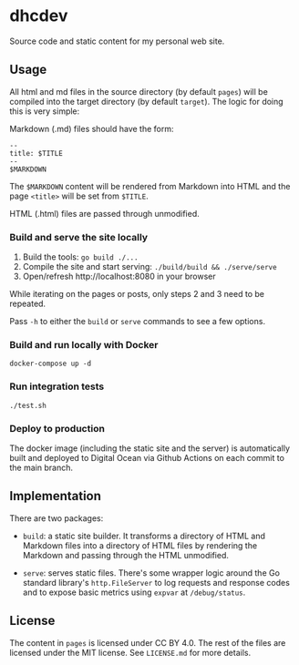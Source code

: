 # dhcdev

Source code and static content for my personal web site.

## Usage

All html and md files in the source directory (by default `pages`) will be
compiled into the target directory (by default `target`). The logic for doing
this is very simple:

Markdown (.md) files should have the form:

    --
    title: $TITLE
    --
    $MARKDOWN

The `$MARKDOWN` content will be rendered from Markdown into HTML and the
page `<title>` will be set from `$TITLE`.

HTML (.html) files are passed through unmodified.

### Build and serve the site locally

1.  Build the tools: `go build ./...`
2.  Compile the site and start serving: `./build/build && ./serve/serve`
3.  Open/refresh http://localhost:8080 in your browser

While iterating on the pages or posts, only steps 2 and 3 need to be repeated.

Pass `-h` to either the `build` or `serve` commands to see a few options.

### Build and run locally with Docker

    docker-compose up -d

### Run integration tests

    ./test.sh

### Deploy to production

The docker image (including the static site and the server) is automatically
built and deployed to Digital Ocean via Github Actions on each commit to the
main branch.

## Implementation

There are two packages:

-   `build`: a static site builder. It transforms a directory of HTML and
    Markdown files into a directory of HTML files by rendering the Markdown
    and passing through the HTML unmodified.

-   `serve`: serves static files. There's some wrapper logic around the Go
    standard library's `http.FileServer` to log requests and response codes
    and to expose basic metrics using `expvar` at `/debug/status`.

## License

The content in `pages` is licensed under CC BY 4.0. The rest of the files are
licensed under the MIT license. See `LICENSE.md` for more details.
